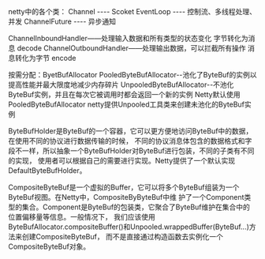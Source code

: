 netty中的各个类：
Channel ---- Scoket
EventLoop ---- 控制流、多线程处理、并发
ChannelFuture ---- 异步通知

ChannelInboundHandler——处理输入数据和所有类型的状态变化  字节转化为消息 decode
ChannelOutboundHandler——处理输出数据，可以拦截所有操作  消息转化为字节 encode


按需分配：ByetBufAllocator
PooledByteBufAllocator--池化了ByteBuf的实例以提高性能并最大限度地减少内存碎片
UnpooledByteBufAllocator--不池化ByteBuf实例，并且在每次它被调用时都会返回一个新的实例
Netty默认使用PooledByteBufAllocator
netty提供Unpooled工具类来创建未池化的ByteBuf实例


ByteBufHolder是ByteBuf的一个容器，它可以更方便地访问ByteBuf中的数据，在使用不同的协议进行数据传输的时候，
不同的协议消息体包含的数据格式和字段不一样，所以抽象一个ByteBufHolder对ByteBuf进行包装，不同的子类有不同的实现，
使用者可以根据自己的需要进行实现。Netty提供了一个默认实现DefaultByteBufHolder。

CompositeByteBuf是一个虚拟的Buffer，它可以将多个ByteBuf组装为一个ByteBuf视图。在Netty中，CompositeByByteBuf中维
护了一个Component类型的集合。Component是ByteBuf的包装类，它聚合了ByteBuf维护在集合中的位置偏移量等信息。一般情况下，
我们应该使用ByteBufAllocator.compositeBuffer()和Unpooled.wrappedBuffer(ByteBuf...)方法来创建CompositeByteBuf，
而不是直接通过构造函数去实例化一个CompositeByteBuf对象。